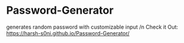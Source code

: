 # Password-Generator
generates random password with customizable input /n
Check it Out: https://harsh-s0ni.github.io/Password-Generator/
